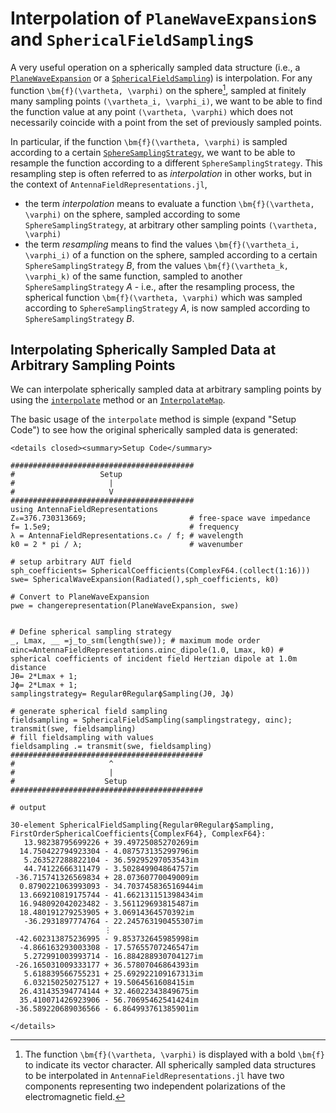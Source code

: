 # Interpolation of `PlaneWaveExpansion`s and `SphericalFieldSampling`s

A very useful operation on a spherically sampled data structure (i.e., a [`PlaneWaveExpansion`](@ref) or a [`SphericalFieldSampling`](@ref)) is interpolation. For any function ``\bm{f}(\vartheta, \varphi)`` on the sphere[^1], sampled at finitely many sampling points ``(\vartheta_i, \varphi_i)``, we want to be able to find the function value at any point ``(\vartheta, \varphi)`` which does not necessarily coincide with a point from the set of previously sampled points. 

In particular, if the function ``\bm{f}(\vartheta, \varphi)`` is sampled according to a certain [`SphereSamplingStrategy`](@ref), we want to be able to resample the function according to a different `SphereSamplingStrategy`. This resampling step is often referred to as *interpolation* in other works, but in the context of `AntennaFieldRepresentations.jl`, 
- the term *interpolation* means to evaluate a function ``\bm{f}(\vartheta, \varphi)`` on the sphere, sampled according to some `SphereSamplingStrategy`, at arbitrary other sampling points ``(\vartheta, \varphi)``
- the term *resampling* means to find the values ``\bm{f}(\vartheta_i, \varphi_i)`` of a function on the sphere, sampled according to a certain `SphereSamplingStrategy` *B*, from the values ``\bm{f}(\vartheta_k, \varphi_k)`` of the same function, sampled to another `SphereSamplingStrategy` *A* - i.e., after the resampling process, the spherical function ``\bm{f}(\vartheta, \varphi)`` which was sampled according to `SphereSamplingStrategy` *A*, is now sampled according to `SphereSamplingStrategy` *B*.


[^1]: The function ``\bm{f}(\vartheta, \varphi)`` is displayed with a bold ``\bm{f}`` to indicate its vector character. All spherically sampled data structures to be interpolated in `AntennaFieldRepresentations.jl` have two components representing two independent polarizations of the electromagnetic field.

## Interpolating Spherically Sampled Data at Arbitrary Sampling Points 
We can interpolate spherically sampled data at arbitrary sampling points by using the [`interpolate`](@ref) method or an [`InterpolateMap`](@ref). 

The basic usage of the `interpolate` method is simple (expand "Setup Code") to see how the original spherically sampled data is generated:

```@raw html
<details closed><summary>Setup Code</summary>
```

```jldoctest interpolateexamples ; output=false
#########################################
#                   Setup
#                     |
#                     V
#########################################
using AntennaFieldRepresentations
Z₀=376.730313669;                       # free-space wave impedance
f= 1.5e9;                               # frequency
λ = AntennaFieldRepresentations.c₀ / f; # wavelength
k0 = 2 * pi / λ;                        # wavenumber

# setup arbitrary AUT field
sph_coefficients= SphericalCoefficients(ComplexF64.(collect(1:16)))
swe= SphericalWaveExpansion(Radiated(),sph_coefficients, k0)

# Convert to PlaneWaveExpansion
pwe = changerepresentation(PlaneWaveExpansion, swe)


# Define spherical sampling strategy
_, Lmax, __ =j_to_sℓm(length(swe)); # maximum mode order
αinc=AntennaFieldRepresentations.αinc_dipole(1.0, Lmax, k0) # spherical coefficients of incident field Hertzian dipole at 1.0m distance
Jθ= 2*Lmax + 1;
Jϕ= 2*Lmax + 1;
samplingstrategy= RegularθRegularϕSampling(Jθ, Jϕ) 

# generate spherical field sampling
fieldsampling = SphericalFieldSampling(samplingstrategy, αinc);
transmit(swe, fieldsampling)
# fill fieldsampling with values
fieldsampling .= transmit(swe, fieldsampling)
###########################################
#                     ^
#                     |
#                    Setup
###########################################

# output

30-element SphericalFieldSampling{RegularθRegularϕSampling, FirstOrderSphericalCoefficients{ComplexF64}, ComplexF64}:
   13.98238795699226 + 39.49725085270269im
  14.750422794923304 - 4.087573135299796im
   5.263527288822104 - 36.59295297053543im
   44.74122666311479 - 3.502849904864757im
 -36.715741326569834 + 28.07360770049009im
  0.8790221063993093 - 34.703745836516944im
  13.669210819175744 - 41.662131151398434im
  16.948092042023482 - 3.561129693815487im
  18.480191279253905 + 3.06914364570392im
   -36.2931897774764 - 22.245763190455307im
                     ⋮
 -42.602313875236995 - 9.853732645985998im
  -4.866163293003308 - 17.57655707246547im
   5.272991003993714 - 16.884288930704127im
 -26.165031009333177 + 36.57807046864393im
   5.618839566755231 + 25.692922109167313im
   6.032150250275127 + 19.5064561608415im
  26.431435394774144 + 32.46022343849675im
  35.410071426923906 - 56.70695462541424im
 -36.589220689036566 - 6.864993761385901im
``` 


```@raw html
</details>
```